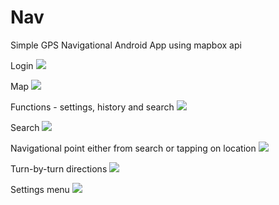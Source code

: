 # Nav
Simple GPS Navigational Android App using mapbox api

Login ![](demoAssets/login.jpg)

Map ![](demoAssets/home.jpg)

Functions - settings, history and search ![](demoAssets/homeExpand.jpg)

Search ![](demoAssets/search.jpg)

Navigational point either from search or tapping on location ![](demoAssets/searchResult.jpg)

Turn-by-turn directions ![](demoAssets/nav.jpg)

Settings menu ![](demoAssets/settings.jpg)
